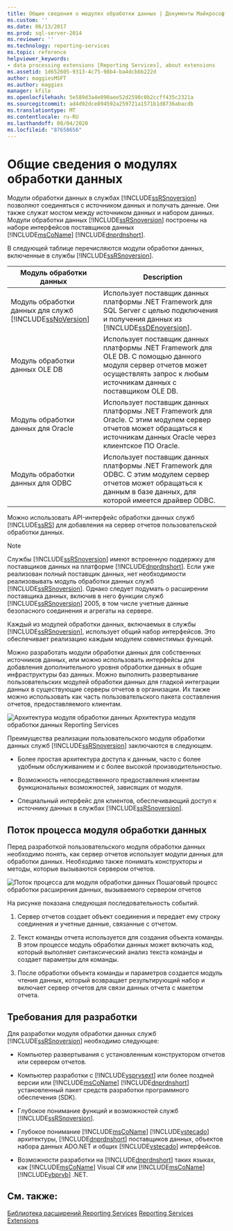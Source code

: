 ```yaml
---
title: Общие сведения о модулях обработки данных | Документы Майкрософт
ms.custom: ''
ms.date: 06/13/2017
ms.prod: sql-server-2014
ms.reviewer: ''
ms.technology: reporting-services
ms.topic: reference
helpviewer_keywords:
- data processing extensions [Reporting Services], about extensions
ms.assetid: 1d652605-9313-4c75-98b4-ba4dcbbb222d
author: maggiesMSFT
ms.author: maggies
manager: kfile
ms.openlocfilehash: 5e589d3a4e090aee52d2590c0b2ccff435c2321a
ms.sourcegitcommit: ad4d92dce894592a259721a1571b1d8736abacdb
ms.translationtype: MT
ms.contentlocale: ru-RU
ms.lasthandoff: 08/04/2020
ms.locfileid: "87658656"
---
```

# <a name="data-processing-extensions-overview"></a>Общие сведения о модулях обработки данных
  Модули обработки данных в службах [!INCLUDE[ssRSnoversion](../../../includes/ssrsnoversion-md.md)] позволяют соединяться с источником данных и получать данные. Они также служат мостом между источником данных и набором данных. Модули обработки данных [!INCLUDE[ssRSnoversion](../../../includes/ssrsnoversion-md.md)] построены на наборе интерфейсов поставщиков данных [!INCLUDE[msCoName](../../../includes/msconame-md.md)] [!INCLUDE[dnprdnshort](../../../includes/dnprdnshort-md.md)].

 В следующей таблице перечисляются модули обработки данных, включенные в службы [!INCLUDE[ssRSnoversion](../../../includes/ssrsnoversion-md.md)].

|Модуль обработки данных|Description|
|-------------------------------|-----------------|
|Модуль обработки данных для служб [!INCLUDE[ssNoVersion](../../../includes/ssnoversion-md.md)]|Использует поставщик данных платформы .NET Framework для SQL Server с целью подключения и получения данных из [!INCLUDE[ssDEnoversion](../../../includes/ssdenoversion-md.md)].|
|Модуль обработки данных OLE DB|Использует поставщик данных платформы .NET Framework для OLE DB. С помощью данного модуля сервер отчетов может осуществлять запрос к любым источникам данных с поставщиком OLE DB.|
|Модуль обработки данных для Oracle|Использует поставщик данных платформы .NET Framework для Oracle. С этим модулем сервер отчетов может обращаться к источникам данных Oracle через клиентское ПО Oracle.|
|Модуль обработки данных для ODBC|Использует поставщик данных платформы .NET Framework для ODBC. С этим модулем сервер отчетов может обращаться к данным в базе данных, для которой имеется драйвер ODBC.|

 Можно использовать API-интерфейс обработки данных служб [!INCLUDE[ssRS](../../../includes/ssrs.md)] для добавления на сервер отчетов пользовательской обработки данных.

> [!NOTE]
>  Службы [!INCLUDE[ssRSnoversion](../../../includes/ssrsnoversion-md.md)] имеют встроенную поддержку для поставщиков данных на платформе [!INCLUDE[dnprdnshort](../../../includes/dnprdnshort-md.md)]. Если уже реализован полный поставщик данных, нет необходимости реализовывать модуль обработки данных служб [!INCLUDE[ssRSnoversion](../../../includes/ssrsnoversion-md.md)]. Однако следует подумать о расширении поставщика данных, включив в него функции служб [!INCLUDE[ssRSnoversion](../../../includes/ssrsnoversion-md.md)] 2005, в том числе учетные данные безопасного соединения и агрегаты на сервере.

 Каждый из модулей обработки данных, включаемых в службы [!INCLUDE[ssRSnoversion](../../../includes/ssrsnoversion-md.md)], использует общий набор интерфейсов. Это обеспечивает реализацию каждым модулем совместимых функций.

 Можно разработать модули обработки данных для собственных источников данных, или можно использовать интерфейсы для добавления дополнительного уровня обработки данных в общие инфраструктуры баз данных. Можно выполнить развертывание пользовательских модулей обработки данных для гладкой интеграции данных в существующие серверы отчетов в организации. Их также можно использовать как часть пользовательского пакета составления отчетов, предоставляемого клиентам.

 ![Архитектура модуля обработки данных](../../media/bk-dataprocess-extensions.gif "Архитектура модуля обработки данных") Архитектура модуля обработки данных Reporting Services

 Преимущества реализации пользовательского модуля обработки данных служб [!INCLUDE[ssRSnoversion](../../../includes/ssrsnoversion-md.md)] заключаются в следующем.

-   Более простая архитектура доступа к данным, часто с более удобным обслуживанием и с более высокой производительностью.

-   Возможность непосредственного предоставления клиентам функциональных возможностей, зависящих от модуля.

-   Специальный интерфейс для клиентов, обеспечивающий доступ к источнику данных в службах [!INCLUDE[ssRSnoversion](../../../includes/ssrsnoversion-md.md)].

## <a name="data-extension-process-flow"></a>Поток процесса модуля обработки данных
 Перед разработкой пользовательского модуля обработки данных необходимо понять, как сервер отчетов использует модули данных для обработки данных. Необходимо также понимать конструкторы и методы, которые вызываются сервером отчетов.

 ![Поток процесса для модуля обработки данных](../../media/bk-ext-01.gif "Поток процесса для модуля обработки данных") Пошаговый процесс обработки расширения данных, вызываемого сервером отчетов

 На рисунке показана следующая последовательность событий.

1.  Сервер отчетов создает объект соединения и передает ему строку соединения и учетные данные, связанные с отчетом.

2.  Текст команды отчета используется для создания объекта команды. В этом процессе модуль обработки данных может включать код, который выполняет синтаксический анализ текста команды и создает параметры для команды.

3.  После обработки объекта команды и параметров создается модуль чтения данных, который возвращает результирующий набор и включает сервер отчетов для связи данных отчета с макетом отчета.

## <a name="developer-requirements"></a>Требования для разработки
 Для разработки модуля обработки данных служб [!INCLUDE[ssRSnoversion](../../../includes/ssrsnoversion-md.md)] необходимо следующее:

-   Компьютер развертывания с установленным конструктором отчетов или сервером отчетов.

-   Компьютер разработки с [!INCLUDE[vsprvsext](../../../includes/vsprvsext-md.md)] или более поздней версии или [!INCLUDE[msCoName](../../../includes/msconame-md.md)] [!INCLUDE[dnprdnshort](../../../includes/dnprdnshort-md.md)] установленный пакет средств разработки программного обеспечения (SDK).

-   Глубокое понимание функций и возможностей служб [!INCLUDE[ssRSnoversion](../../../includes/ssrsnoversion-md.md)].

-   Глубокое понимание [!INCLUDE[msCoName](../../../includes/msconame-md.md)] [!INCLUDE[vstecado](../../../includes/vstecado-md.md)] архитектуры, [!INCLUDE[dnprdnshort](../../../includes/dnprdnshort-md.md)] поставщиков данных, объектов набора данных ADO.NET и общих [!INCLUDE[vstecado](../../../includes/vstecado-md.md)] интерфейсов.

-   Возможности разработки на [!INCLUDE[dnprdnshort](../../../includes/dnprdnshort-md.md)] таких языках, как [!INCLUDE[msCoName](../../../includes/msconame-md.md)] Visual C# или [!INCLUDE[msCoName](../../../includes/msconame-md.md)] [!INCLUDE[vbprvb](../../../includes/vbprvb-md.md)] .NET.

## <a name="see-also"></a>См. также:
 [Библиотека расширений Reporting Services](../reporting-services-extension-library.md) [Reporting Services Extensions](../reporting-services-extensions.md)


